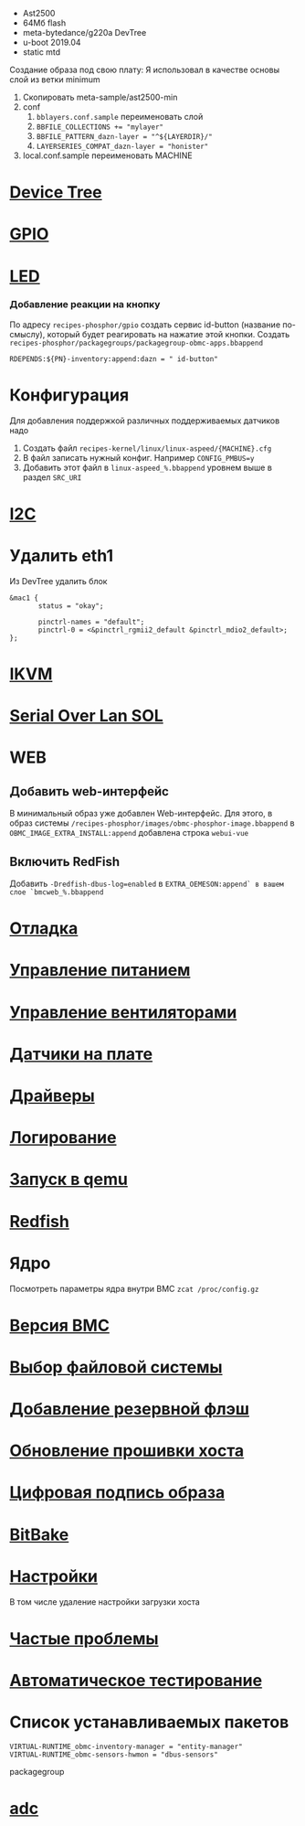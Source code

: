 *	Ast2500
*	64Мб flash
*	meta-bytedance/g220a DevTree 
*	u-boot 2019.04
*	static mtd


Создание образа под свою плату:
Я использовал в качестве основы слой из ветки minimum

1.	Скопировать  meta-sample/ast2500-min
2.	сonf
	1.	`bblayers.conf.sample` переименовать слой
    2.	`BBFILE_COLLECTIONS += "mylayer"`
    3.	`BBFILE_PATTERN_dazn-layer = "^${LAYERDIR}/"`
    4.	`LAYERSERIES_COMPAT_dazn-layer = "honister"`
3. local.conf.sample переименовать MACHINE    

# [Device Tree](dev_tree.md)
# [GPIO](gpio.md)
# [LED](led.md)

### Добавление реакции на кнопку

По адресу `recipes-phosphor/gpio` создать сервис id-button (название по-смыслу), который будет реагировать на нажатие этой кнопки. Создать `recipes-phosphor/packagegroups/packagegroup-obmc-apps.bbappend` 

```
RDEPENDS:${PN}-inventory:append:dazn = " id-button"
```

# Конфигурация

Для добавления поддержкой различных поддерживаемых датчиков надо

1.	Создать файл `recipes-kernel/linux/linux-aspeed/{MACHINE}.cfg`
2.	В файл записать нужный конфиг. Например `CONFIG_PMBUS=y` 
3.	Добавить этот файл в `linux-aspeed_%.bbappend` уровнем выше в раздел `SRC_URI`

# [I2C](i2c.md)


# Удалить eth1

Из DevTree удалить блок

```
&mac1 {
       status = "okay";

       pinctrl-names = "default";
       pinctrl-0 = <&pinctrl_rgmii2_default &pinctrl_mdio2_default>;
};

```

# [IKVM](ikvm.md)
# [Serial Over Lan SOL](sol.md)

# WEB

## Добавить web-интерфейс

В минимальный образ уже добавлен Web-интерфейс. Для этого, в образ системы `/recipes-phosphor/images/obmc-phosphor-image.bbappend` в `OBMC_IMAGE_EXTRA_INSTALL:append` добавлена строка `webui-vue`


## Включить RedFish

Добавить `-Dredfish-dbus-log=enabled` в ``EXTRA_OEMESON:append` в вашем слое `bmcweb_%.bbappend``

# [Отладка](debug.md)
# [Управление питанием](power_manager.md)
# [Управление вентиляторами](fan_control.md)
# [Датчики на плате](inventory.md)
# [Драйверы](drivers/README.md)
# [Логирование](event_log.md)
# [Запуск в qemu](qemu.md)
# [Redfish](redfish.md)
# Ядро
Посмотреть параметры ядра внутри BMC `zcat /proc/config.gz`
# [Версия BMC](version.md)
# [Выбор файловой системы](ubifs.md)
# [Добавление резервной флэш](reserved_flash.md)
# [Обновление прошивки хоста](host_firmware_update.md)
# [Цифровая подпись образа](signing.md)
# [BitBake](bitbake.md) 
# [Настройки](phosphor-settings)
В том числе удаление настройки загрузки хоста
# [Частые проблемы](bugs)
# [Автоматическое тестирование](test)
# Список устанавливаемых пакетов
```
VIRTUAL-RUNTIME_obmc-inventory-manager = "entity-manager"
VIRTUAL-RUNTIME_obmc-sensors-hwmon = "dbus-sensors"
```
packagegroup
# [adc](adc.md)